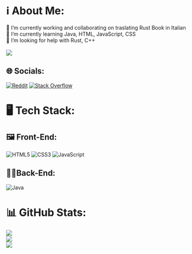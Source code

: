 # ℹ About Me:
🔭 I’m currently working and collaborating on traslating Rust Book in Italian<br>🌱 I’m currently learning Java, HTML, JavaScript, CSS<br>🤝 I’m looking for help with Rust, C++ <br /> <br />
[![](https://visitcount.itsvg.in/api?id=Lvcaa&icon=5&color=12)](https://visitcount.itsvg.in)


## 🌐 Socials:
[![Reddit](https://img.shields.io/badge/Reddit-%23FF4500.svg?logo=Reddit&logoColor=white)](https://reddit.com/user/LvcaaWasTaken) [![Stack Overflow](https://img.shields.io/badge/-Stackoverflow-FE7A16?logo=stack-overflow&logoColor=white)](https://stackoverflow.com/users/20666092)

# 🖥️ Tech Stack:

## 🖼️ Front-End:
 ![HTML5](https://img.shields.io/badge/html5-%23E34F26.svg?style=for-the-badge&logo=html5&logoColor=white) ![CSS3](https://img.shields.io/badge/css3-%231572B6.svg?style=for-the-badge&logo=css3&logoColor=white)  ![JavaScript](https://img.shields.io/badge/javascript-%23323330.svg?style=for-the-badge&logo=javascript&logoColor=%23F7DF1E)
## 👨‍💻Back-End:
![Java](https://img.shields.io/badge/java-%23ED8B00.svg?style=for-the-badge&logo=openjdk&logoColor=white)
# 📊 GitHub Stats:
![](https://github-readme-stats.vercel.app/api?username=Lvcaa&theme=midnight-purple&hide_border=false&include_all_commits=false&count_private=false)<br/>
![](https://github-readme-streak-stats.herokuapp.com/?user=Lvcaa&theme=midnight-purple&hide_border=false)<br/>
![](https://github-readme-stats.vercel.app/api/top-langs/?username=Lvcaa&theme=midnight-purple&hide_border=false&include_all_commits=false&count_private=false&layout=compact)
